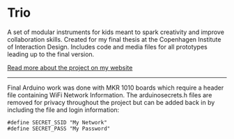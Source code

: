# Trio
A set of modular instruments for kids meant to spark creativity and improve collaboration skills. Created for my final thesis at the Copenhagen Institute of Interaction Design. Includes code and media files for all prototypes leading up to the final version.

[Read more about the project on my website](http://penxman.com/trio)


---
Final Arduino work was done with MKR 1010 boards which require a header file containing WiFi Network Information. The arduinosecrets.h files are removed for privacy throughout the project but can be added back in by including the file and login information:
```
#define SECRET_SSID "My Network"
#define SECRET_PASS "My Password"
```
